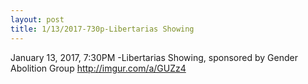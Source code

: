 ```yaml
---
layout: post
title: 1/13/2017-730p-Libertarias Showing
---
```



January 13, 2017, 7:30PM -Libertarias Showing, sponsored by Gender Abolition Group
http://imgur.com/a/GUZz4